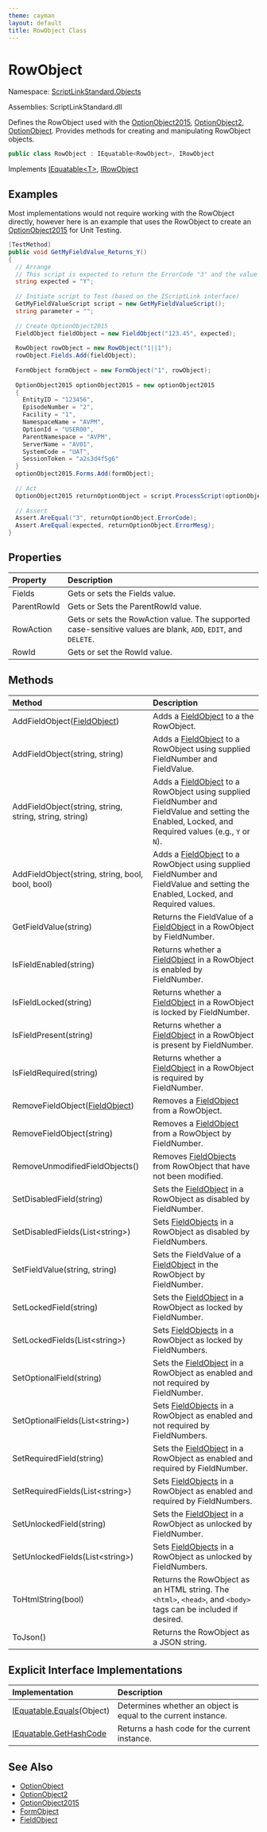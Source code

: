 ```yaml
---
theme: cayman
layout: default
title: RowObject Class
---
```


# RowObject

Namespace: [ScriptLinkStandard.Objects](./)

Assemblies: ScriptLinkStandard.dll

Defines the RowObject used with the [OptionObject2015](./optionobject2015.md), [OptionObject2](./optionobject2.md), [OptionObject](./optionobject.md). Provides methods for creating and manipulating RowObject objects.

``` c#
public class RowObject : IEquatable<RowObject>, IRowObject
```

Implements [IEquatable&lt;T&gt;](https://docs.microsoft.com/en-us/dotnet/api/system.iequatable-1?view=netstandard-1.1), [IRowObject](/docs/api/scriptlinkstandard.interfaces/irowobject.md)

## Examples

Most implementations would not require working with the RowObject directly, however here is an example that uses the RowObject to create an [OptionObject2015](./optionobject2015.md) for Unit Testing.

``` c#
[TestMethod]
public void GetMyFieldValue_Returns_Y()
{
  // Arrange
  // This script is expected to return the ErrorCode "3" and the value "Y" in the ErrorMesg.
  string expected = "Y";
  
  // Initiate script to Test (based on the IScriptLink interface)
  GetMyFieldValueScript script = new GetMyFieldValueScript();
  string parameter = "";
  
  // Create OptionObject2015
  FieldObject fieldObject = new FieldObject("123.45", expected);
  
  RowObject rowObject = new RowObject("1||1");
  rowObject.Fields.Add(fieldObject);
  
  FormObject formObject = new FormObject("1", rowObject);
  
  OptionObject2015 optionObject2015 = new optionObject2015
  {
    EntityID = "123456",
    EpisodeNumber = "2",
    Facility = "1",
    NamespaceName = "AVPM",
    OptionId = "USER00",
    ParentNamespace = "AVPM",
    ServerName = "AV01",
    SystemCode = "UAT",
    SessionToken = "a2s3d4f5g6"
  }
  optionObject2015.Forms.Add(formObject);
  
  // Act
  OptionObject2015 returnOptionObject = script.ProcessScript(optionObject, parameter);
  
  // Assert
  Assert.AreEqual("3", returnOptionObject.ErrorCode);
  Assert.AreEqual(expected, returnOptionObject.ErrorMesg);
}
```

## Properties

| Property        | Description |
|:----------------|:------------|
| Fields          | Gets or sets the Fields value. |
| ParentRowId     | Gets or Sets the ParentRowId value. |
| RowAction       | Gets or sets the RowAction value. The supported case-sensitive values are blank, `ADD`, `EDIT`, and `DELETE`. |
| RowId           | Gets or set the RowId value. |

## Methods

| Method        | Description |
|:----------------|:------------|
| AddFieldObject([FieldObject](./fieldobject.md)) | Adds a [FieldObject](./fieldobject.md) to a the RowObject. |
| AddFieldObject(string, string) | Adds a [FieldObject](./fieldobject.md) to a RowObject using supplied FieldNumber and FieldValue. |
| AddFieldObject(string, string, string, string, string) | Adds a [FieldObject](./fieldobject.md) to a RowObject using supplied FieldNumber and FieldValue and setting the Enabled, Locked, and Required values (e.g., `Y` or `N`). |
| AddFieldObject(string, string, bool, bool, bool) | Adds a [FieldObject](./fieldobject.md) to a RowObject using supplied FieldNumber and FieldValue and setting the Enabled, Locked, and Required values. |
| GetFieldValue(string) | Returns the FieldValue of a [FieldObject](./fieldobject.md) in a RowObject by FieldNumber. |
| IsFieldEnabled(string) | Returns whether a [FieldObject](./fieldobject.md) in a RowObject is enabled by FieldNumber. |
| IsFieldLocked(string) | Returns whether a [FieldObject](./fieldobject.md) in a RowObject is locked by FieldNumber. |
| IsFieldPresent(string) | Returns whether a [FieldObject](./fieldobject.md) in a RowObject is present by FieldNumber. |
| IsFieldRequired(string) | Returns whether a [FieldObject](./fieldobject.md) in a RowObject is required by FieldNumber. |
| RemoveFieldObject([FieldObject](./fieldobject.md)) | Removes a [FieldObject](./fieldobject.md) from a RowObject. |
| RemoveFieldObject(string) | Removes a [FieldObject](./fieldobject.md) from a RowObject by FieldNumber. |
| RemoveUnmodifiedFieldObjects() | Removes [FieldObjects](./fieldobject.md) from RowObject that have not been modified. |  
| SetDisabledField(string) | Sets the [FieldObject](./fieldobject.md) in a RowObject as disabled by FieldNumber. |
| SetDisabledFields(List&lt;string&gt;) | Sets [FieldObjects](./fieldobject.md) in a RowObject as disabled by FieldNumbers. |
| SetFieldValue(string, string) | Sets the FieldValue of a [FieldObject](./fieldobject.md) in the RowObject by FieldNumber. |
| SetLockedField(string) | Sets the [FieldObject](./fieldobject.md) in a RowObject as locked by FieldNumber. |
| SetLockedFields(List&lt;string&gt;) | Sets [FieldObjects](./fieldobject.md) in a RowObject as locked by FieldNumbers. |
| SetOptionalField(string) | Sets the [FieldObject](./fieldobject.md) in a RowObject as enabled and not required by FieldNumber. |
| SetOptionalFields(List&lt;string&gt;) | Sets [FieldObjects](./fieldobject.md) in a RowObject as enabled and not required by FieldNumbers. |
| SetRequiredField(string) | Sets the [FieldObject](./fieldobject.md) in a RowObject as enabled and required by FieldNumber. |
| SetRequiredFields(List&lt;string&gt;) | Sets [FieldObjects](./fieldobject.md) in a RowObject as enabled and required by FieldNumbers. |
| SetUnlockedField(string) | Sets the [FieldObject](./fieldobject.md) in a RowObject as unlocked by FieldNumber. |
| SetUnlockedFields(List&lt;string&gt;) | Sets [FieldObjects](./fieldobject.md) in a RowObject as unlocked by FieldNumbers. |
| ToHtmlString(bool) | Returns the RowObject as an HTML string. The `<html>`, `<head>`, and `<body>` tags can be included if desired. |
| ToJson() | Returns the RowObject as a JSON string. |

## Explicit Interface Implementations

| Implementation                                                                                                           | Description                                                    |
|:-------------------------------------------------------------------------------------------------------------------------|:---------------------------------------------------------------|
| [IEquatable.Equals](https://docs.microsoft.com/en-us/dotnet/api/system.iequatable-1.equals?view=netstandard-1.1)(Object) | Determines whether an object is equal to the current instance. |
| [IEquatable.GetHashCode](https://docs.microsoft.com/en-us/dotnet/api/system.iequatable-1?view=netstandard-1.1)           | Returns a hash code for the current instance.                  |

## See Also

* [OptionObject](./optionobject.md)
* [OptionObject2](./optionobject2.md)
* [OptionObject2015](./optionobject2015.md)
* [FormObject](./formobject.md)
* [FieldObject](./fieldobject.md)
